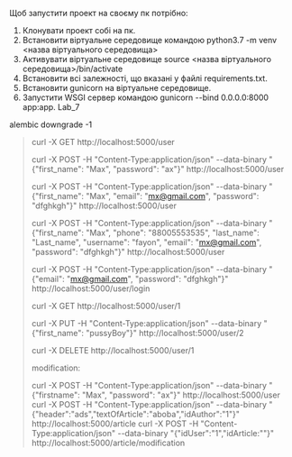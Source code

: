 Щоб запустити проект на своєму пк потрібно:
1. Клонувати проект собі на пк.
2. Встановити віртуальне середовище командою python3.7 -m venv <назва віртуального середовища>
3. Активувати віртуальне середовище source <назва віртуального середовища>/bin/activate
4. Встановити всі залежності, що вказані у файлі requirements.txt.
5. Встановити gunicorn на віртуальне середовище.
6. Запустити WSGI сервер командою gunicorn --bind 0.0.0.0:8000 app:app.
Lab_7

alembic downgrade -1


> curl -X GET http://localhost:5000/user
> 
> curl -X POST -H "Content-Type:application/json" --data-binary "{\"first_name\": \"Max\", \"password\": \"ax\"}" http://localhost:5000/user
> 
> curl -X POST -H "Content-Type:application/json" --data-binary "{\"first_name\": \"Max\", \"email\": \"mx@gmail.com\", \"password\": \"dfghkgh\"}" http://localhost:5000/user
>
> curl -X POST -H "Content-Type:application/json" --data-binary "{\"first_name\": \"Max\", \"phone\": \"88005553535\", \"last_name\": \"Last_name\", \"username\": \"fayon\", \"email\": \"mx@gmail.com\", \"password\": \"dfghkgh\"}" http://localhost:5000/user
> 
> curl -X POST -H "Content-Type:application/json" --data-binary "{\"email\": \"mx@gmail.com\", \"password\": \"dfghkgh\"}" http://localhost:5000/user/login
> 
> curl -X GET http://localhost:5000/user/1
>
> curl -X PUT -H "Content-Type:application/json" --data-binary "{\"first_name\": \"pussyBoy\"}" http://localhost:5000/user/2
> 
> curl -X DELETE http://localhost:5000/user/1
> 
> modification:
>
> curl -X POST -H "Content-Type:application/json" --data-binary "{\"firstname\": \"Max\", \"password\": \"ax\"}" http://localhost:5000/user
> curl -X POST -H "Content-Type:application/json" --data-binary "{\"header\":\"ads\",\"textOfArticle\":\"aboba\",\"idAuthor\":\"1\"}" http://localhost:5000/article
> curl -X POST -H "Content-Type:application/json" --data-binary "{\"idUser\":\"1\",\"idArticle\:\"\"}" http://localhost:5000/article/modification
